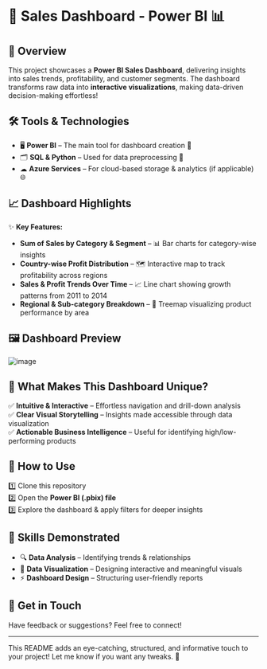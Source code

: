 # 🚀 **Sales Dashboard - Power BI** 📊



## 🎯 **Overview**
This project showcases a **Power BI Sales Dashboard**, delivering insights into sales trends, profitability, and customer segments. The dashboard transforms raw data into **interactive visualizations**, making data-driven decision-making effortless! 

## 🛠 **Tools & Technologies**
- 🖥 **Power BI** – The main tool for dashboard creation 🎨
- 🗂 **SQL & Python** – Used for data preprocessing 🔄
- ☁ **Azure Services** – For cloud-based storage & analytics (if applicable) 🌐

## 📈 **Dashboard Highlights**
✨ **Key Features:**
- **Sum of Sales by Category & Segment** – 📊 Bar charts for category-wise insights
- **Country-wise Profit Distribution** – 🗺️ Interactive map to track profitability across regions
- **Sales & Profit Trends Over Time** – 📈 Line chart showing growth patterns from 2011 to 2014
- **Regional & Sub-category Breakdown** – 🏢 Treemap visualizing product performance by area

## 🖼️ **Dashboard Preview**
![image](https://github.com/user-attachments/assets/a8480445-4e21-4d60-857c-229e647d29dd)

## 🎨 **What Makes This Dashboard Unique?**
✅ **Intuitive & Interactive** – Effortless navigation and drill-down analysis  
✅ **Clear Visual Storytelling** – Insights made accessible through data visualization  
✅ **Actionable Business Intelligence** – Useful for identifying high/low-performing products  

## 🚀 **How to Use**
1️⃣ Clone this repository  
2️⃣ Open the **Power BI (.pbix) file**  
3️⃣ Explore the dashboard & apply filters for deeper insights  

## 🌟 **Skills Demonstrated**
- 🔍 **Data Analysis** – Identifying trends & relationships  
- 🎨 **Data Visualization** – Designing interactive and meaningful visuals  
- ⚡ **Dashboard Design** – Structuring user-friendly reports  

## 📩 **Get in Touch**
Have feedback or suggestions? Feel free to connect!  

---

This README adds an eye-catching, structured, and informative touch to your project! Let me know if you want any tweaks. 🎯
